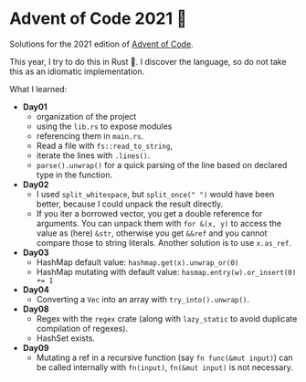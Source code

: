 # Advent of Code 2021 🎄

Solutions for the 2021 edition of [Advent of Code](https://adventofcode.com).

This year, I try to do this in Rust 🦀. I discover the language, so do not take this as
an idiomatic implementation.

What I learned:

- **Day01**
  - organization of the project
  - using the `lib.rs` to expose modules
  - referencing them in `main.rs`.
  - Read a file with `fs::read_to_string`,
  - iterate the lines with `.lines()`.
  - `parse().unwrap()` for a quick parsing of the line based on declared type in the
    function.
- **Day02**
  - I used `split_whitespace`, but `split_once(" ")` would have been better, because I
    could unpack the result directly.
  - If you iter a borrowed vector, you get a double reference for arguments. You can
    unpack them with `for &(x, y)` to access the value as (here) `&str`, otherwise you
    get `&&ref` and you cannot compare those to string literals. Another solution is
    to use `x.as_ref`.
- **Day03**
  - HashMap default value: `hashmap.get(x).unwrap_or(0)`
  - HashMap mutating with default value: `hasmap.entry(w).or_insert(0) += 1`
- **Day04**
  - Converting a `Vec` into an array with `try_into().unwrap()`.
- **Day08**
  - Regex with the `regex` crate (along with `lazy_static` to avoid duplicate
    compilation of regexes).
  - HashSet exists.
- **Day09**
  - Mutating a ref in a recursive function (say `fn func(&mut input)`) can be called
    internally with `fn(input)`, `fn(&mut input)` is not necessary.
